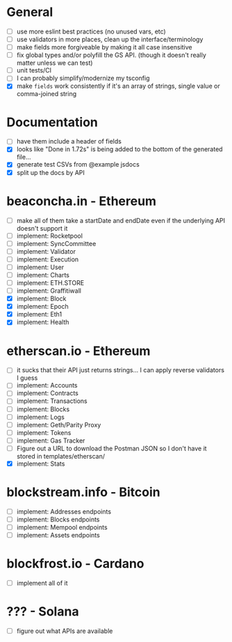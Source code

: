 # General
- [ ] use more eslint best practices (no unused vars, etc)
- [ ] use validators in more places, clean up the interface/terminology
- [ ] make fields more forgiveable by making it all case insensitive
- [ ] fix global types and/or polyfill the GS API.  (though it doesn't really matter unless we can test)
- [ ] unit tests/CI
- [ ] I can probably simplify/modernize my tsconfig
- [x] make `fields` work consistently if it's an array of strings, single value or comma-joined string 

# Documentation
- [ ] have them include a header of fields
- [x] looks like "Done in 1.72s" is being added to the bottom of the generated file...
- [x] generate test CSVs from @example jsdocs
- [x] split up the docs by API

# beaconcha.in - Ethereum
- [ ] make all of them take a startDate and endDate even if the underlying API doesn't support it
- [ ] implement: Rocketpool
- [ ] implement: SyncCommittee
- [ ] implement: Validator
- [ ] implement: Execution
- [ ] implement: User
- [ ] implement: Charts
- [ ] implement: ETH.STORE
- [ ] implement: Graffitiwall
- [x] implement: Block
- [x] implement: Epoch
- [x] implement: Eth1
- [x] implement: Health

# etherscan.io - Ethereum
- [ ] it sucks that their API just returns strings... I can apply reverse validators I guess
- [ ] implement: Accounts
- [ ] implement: Contracts
- [ ] implement: Transactions
- [ ] implement: Blocks
- [ ] implement: Logs
- [ ] implement: Geth/Parity Proxy
- [ ] implement: Tokens
- [ ] implement: Gas Tracker
- [ ] Figure out a URL to download the Postman JSON so I don't have it stored in templates/etherscan/
- [x] implement: Stats

# blockstream.info - Bitcoin
- [ ] implement: Addresses endpoints
- [ ] implement: Blocks endpoints
- [ ] implement: Mempool endpoints
- [ ] implement: Assets endpoints

# blockfrost.io - Cardano
- [ ] implement all of it 

# ??? - Solana
- [ ] figure out what APIs are available
